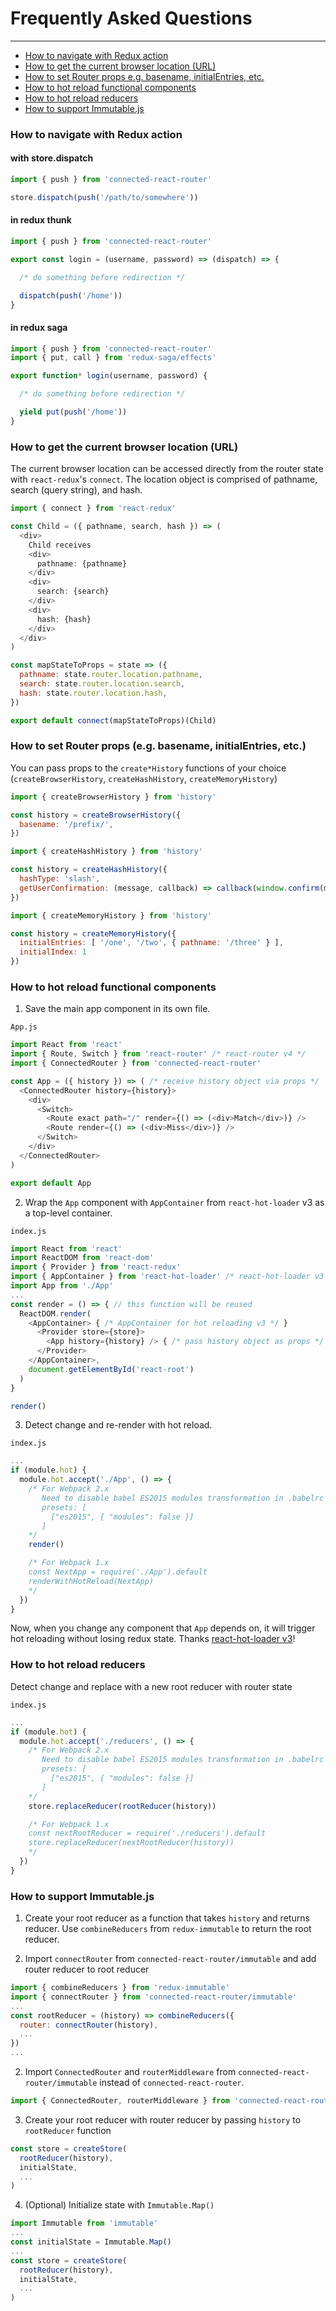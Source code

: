# Frequently Asked Questions
----------------------------
- [How to navigate with Redux action](#how-to-navigate-with-redux-action)
- [How to get the current browser location (URL)](#how-to-get-the-current-browser-location-url)
- [How to set Router props e.g. basename, initialEntries, etc.](#how-to-set-router-props-eg-basename-initialentries-etc)
- [How to hot reload functional components](#how-to-hot-reload-functional-components)
- [How to hot reload reducers](#how-to-hot-reload-reducers)
- [How to support Immutable.js](#how-to-support-immutablejs)

### How to navigate with Redux action
#### with store.dispatch
```js
import { push } from 'connected-react-router'

store.dispatch(push('/path/to/somewhere'))
```

#### in redux thunk
```js
import { push } from 'connected-react-router'

export const login = (username, password) => (dispatch) => {

  /* do something before redirection */

  dispatch(push('/home'))
}

```
#### in redux saga
```js
import { push } from 'connected-react-router'
import { put, call } from 'redux-saga/effects'

export function* login(username, password) {

  /* do something before redirection */

  yield put(push('/home'))
}
```

### How to get the current browser location (URL)
The current browser location can be accessed directly from the router state with `react-redux`'s `connect`.
The location object is comprised of pathname, search (query string), and hash.
```js
import { connect } from 'react-redux'

const Child = ({ pathname, search, hash }) => (
  <div>
    Child receives
    <div>
      pathname: {pathname}
    </div>
    <div>
      search: {search}
    </div>
    <div>
      hash: {hash}
    </div>
  </div>
)

const mapStateToProps = state => ({
  pathname: state.router.location.pathname,
  search: state.router.location.search,
  hash: state.router.location.hash,
})

export default connect(mapStateToProps)(Child)
```

### How to set Router props (e.g. basename, initialEntries, etc.)
You can pass props to the `create*History` functions of your choice (`createBrowserHistory`, `createHashHistory`, `createMemoryHistory`)

```js
import { createBrowserHistory } from 'history'

const history = createBrowserHistory({
  basename: '/prefix/',
})
```

```js
import { createHashHistory } from 'history'

const history = createHashHistory({
  hashType: 'slash',
  getUserConfirmation: (message, callback) => callback(window.confirm(message))
})
```

```js
import { createMemoryHistory } from 'history'

const history = createMemoryHistory({
  initialEntries: [ '/one', '/two', { pathname: '/three' } ],
  initialIndex: 1
})
```

### How to hot reload functional components
1) Save the main app component in its own file.

`App.js`
``` js
import React from 'react'
import { Route, Switch } from 'react-router' /* react-router v4 */
import { ConnectedRouter } from 'connected-react-router'

const App = ({ history }) => ( /* receive history object via props */
  <ConnectedRouter history={history}>
    <div>
      <Switch>
        <Route exact path="/" render={() => (<div>Match</div>)} />
        <Route render={() => (<div>Miss</div>)} />
      </Switch>
    </div>
  </ConnectedRouter>
)

export default App
```

2) Wrap the `App` component with `AppContainer` from `react-hot-loader` v3 as a top-level container.

`index.js`
```js
import React from 'react'
import ReactDOM from 'react-dom'
import { Provider } from 'react-redux'
import { AppContainer } from 'react-hot-loader' /* react-hot-loader v3 */
import App from './App'
...
const render = () => { // this function will be reused
  ReactDOM.render(
    <AppContainer> { /* AppContainer for hot reloading v3 */ }
      <Provider store={store}>
        <App history={history} /> { /* pass history object as props */ }
      </Provider>
    </AppContainer>,
    document.getElementById('react-root')
  )
}

render()
```

3) Detect change and re-render with hot reload.

`index.js`
``` js
...
if (module.hot) {
  module.hot.accept('./App', () => {
    /* For Webpack 2.x
       Need to disable babel ES2015 modules transformation in .babelrc
       presets: [
         ["es2015", { "modules": false }]
       ]
    */
    render()

    /* For Webpack 1.x
    const NextApp = require('./App').default
    renderWithHotReload(NextApp)
    */
  })
}
```
Now, when you change any component that `App` depends on, it will trigger hot reloading without losing redux state. Thanks [react-hot-loader v3](https://github.com/gaearon/react-hot-loader/tree/next)!

### How to hot reload reducers
Detect change and replace with a new root reducer with router state

`index.js`
``` js
...
if (module.hot) {
  module.hot.accept('./reducers', () => {
    /* For Webpack 2.x
       Need to disable babel ES2015 modules transformation in .babelrc
       presets: [
         ["es2015", { "modules": false }]
       ]
    */
    store.replaceReducer(rootReducer(history))

    /* For Webpack 1.x
    const nextRootReducer = require('./reducers').default
    store.replaceReducer(nextRootReducer(history))
    */
  })
}
```

### How to support Immutable.js
1) Create your root reducer as a function that takes `history` and returns reducer. Use `combineReducers` from `redux-immutable` to return the root reducer.

2) Import `connectRouter` from `connected-react-router/immutable` and add router reducer to root reducer
```js
import { combineReducers } from 'redux-immutable'
import { connectRouter } from 'connected-react-router/immutable'
...
const rootReducer = (history) => combineReducers({
  router: connectRouter(history),
  ...
})
...
```

2) Import `ConnectedRouter` and `routerMiddleware` from `connected-react-router/immutable` instead of `connected-react-router`.
```js
import { ConnectedRouter, routerMiddleware } from 'connected-react-router/immutable'
```

3) Create your root reducer with router reducer by passing `history` to `rootReducer` function
```js
const store = createStore(
  rootReducer(history),
  initialState,
  ...
)
```

4) (Optional) Initialize state with `Immutable.Map()`
```js
import Immutable from 'immutable'
...
const initialState = Immutable.Map()
...
const store = createStore(
  rootReducer(history),
  initialState,
  ...
)
```
